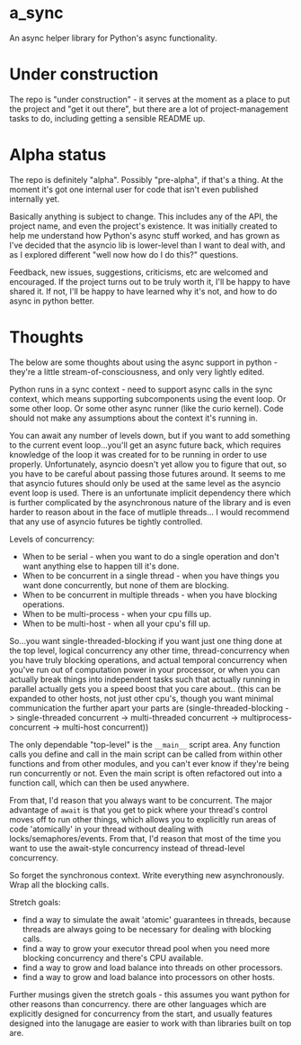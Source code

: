 # a_sync
An async helper library for Python's async functionality.

# Under construction
The repo is "under construction" - it serves at the moment as a place to put the project and "get it out there", but there are a lot of project-management tasks to do, including getting a sensible README up.

# Alpha status
The repo is definitely "alpha".  Possibly "pre-alpha", if that's a thing.  At the moment it's got one internal user for code that isn't even published internally yet.

Basically anything is subject to change.  This includes any of the API, the project name, and even the project's existence.  It was initially created to help me understand how Python's async stuff worked, and has grown as I've decided that the asyncio lib is lower-level than I want to deal with, and as I explored different "well now how do I do this?" questions.

Feedback, new issues, suggestions, criticisms, etc are welcomed and encouraged.  If the project turns out to be truly worth it, I'll be happy to have shared it.  If not, I'll be happy to have learned why it's not, and how to do async in python better.

# Thoughts
The below are some thoughts about using the async support in python - they're a little stream-of-consciousness, and
only very lightly edited.

Python runs in a sync context - need to support async calls in the sync context, which means supporting
subcomponents using the event loop.  Or some other loop.  Or some other async runner (like the curio kernel).  Code
should not make any assumptions about the context it's running in.

You can await any number of levels down, but if you want to add something to the current event loop...you'll get an
async future back, which requires knowledge of the loop it was created for to be running in order to use properly. 
Unfortunately, asyncio doesn't yet allow you to figure that out, so you have to be careful about passing those futures 
around.  It seems to me that asyncio futures should only be used at the same level as the asyncio event loop is used.
There is an unfortunate implicit dependency there which is further complicated by the asynchronous nature of the
library and is even harder to reason about in the face of mutliple threads... I would recommend that any use of asyncio
futures be tightly controlled.

Levels of concurrency:
* When to be serial - when you want to do a single operation and don't want anything else to happen till it's done.
* When to be concurrent in a single thread - when you have things you want done concurrently, but none of them are
blocking.
* When to be concurrent in multiple threads - when you have blocking operations.
* When to be multi-process - when your cpu fills up.
* When to be multi-host - when all your cpu's fill up.

So...you want single-threaded-blocking if you want just one thing done at the top level, logical concurrency any
other time, thread-concurrency when you have truly blocking operations, and actual temporal concurrency when you've run out
of computation power in your processor, or when you can actually break things into independent tasks such that actually
running in parallel actually gets you a speed boost that you care about..  (this can be expanded to other hosts, not
just other cpu's, though you want minimal communication the further apart your parts are (single-threaded-blocking ->
single-threaded concurrent -> multi-threaded concurrent -> multiprocess-concurrent -> multi-host concurrent))

The only dependable "top-level" is the `__main__` script area.  Any function calls you define and call in the main
script can be called from within other functions and from other modules, and you can't ever know if they're being run
concurrently or not.  Even the main script is often refactored out into a function call, which can then be used
anywhere.

From that, I'd reason that you always want to be concurrent.  The major advantage of `await` is that you get to pick
where your thread's control moves off to run other things, which allows you to explicitly run areas of code 'atomically'
in your thread without dealing with locks/semaphores/events.  From that, I'd reason that most of the time you want to
use the await-style concurrency instead of thread-level concurrency.

So forget the synchronous context.  Write everything new asynchronously.  Wrap all the blocking calls.

Stretch goals:
* find a way to simulate the await 'atomic' guarantees in threads, because threads are always going to be necessary
for dealing with blocking calls.
* find a way to grow your executor thread pool when you need more blocking concurrency and there's CPU available.
* find a way to grow and load balance into threads on other processors.
* find a way to grow and load balance into processors on other hosts.

Further musings given the stretch goals - this assumes you want python for other reasons than concurrency.  there are 
other languages which are explicitly designed for concurrency from the start, and usually features designed into the
lanugage are easier to work with than libraries built on top are.
